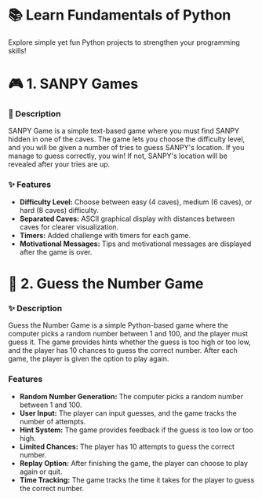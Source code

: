 # 📚 Learn Fundamentals of Python

Explore simple yet fun Python projects to strengthen your programming skills!

# 🎮 1. SANPY Games

### 📝 Description

SANPY Game is a simple text-based game where you must find SANPY hidden in one of the caves. The game lets you choose the difficulty level, and you will be given a number of tries to guess SANPY's location. If you manage to guess correctly, you win! If not, SANPY's location will be revealed after your tries are up.

### ✨ Features

- **Difficulty Level:** Choose between easy (4 caves), medium (6 caves), or hard (8 caves) difficulty.
- **Separated Caves:** ASCII graphical display with distances between caves for clearer visualization.
- **Timers:** Added challenge with timers for each game.
- **Motivational Messages:** Tips and motivational messages are displayed after the game is over.

# 🎯 2. Guess the Number Game

### ✨ Description

Guess the Number Game is a simple Python-based game where the computer picks a random number between 1 and 100, and the player must guess it. The game provides hints whether the guess is too high or too low, and the player has 10 chances to guess the correct number. After each game, the player is given the option to play again.

### Features

- **Random Number Generation:** The computer picks a random number between 1 and 100.
- **User Input:** The player can input guesses, and the game tracks the number of attempts.
- **Hint System:** The game provides feedback if the guess is too low or too high.
- **Limited Chances:** The player has 10 attempts to guess the correct number.
- **Replay Option:** After finishing the game, the player can choose to play again or quit.
- **Time Tracking:** The game tracks the time it takes for the player to guess the correct number.
